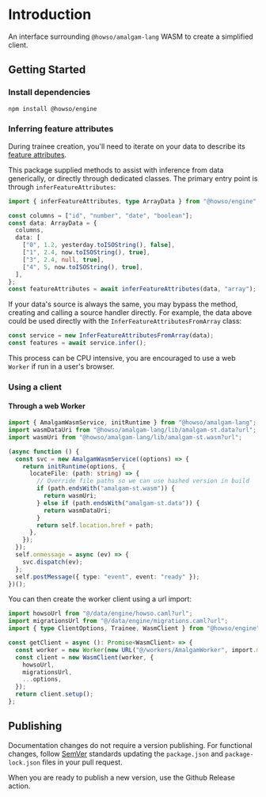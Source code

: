 # Introduction

An interface surrounding `@howso/amalgam-lang` WASM to create a simplified client.

## Getting Started

### Install dependencies

```bash
npm install @howso/engine
```

### Inferring feature attributes

During trainee creation, you'll need to iterate on your data to describe its
[feature attributes](https://docs.howso.com/user_guide/basic_capabilities/feature_attributes.html).

This package supplied methods to assist with inference from data generically, or directly through dedicated classes.
The primary entry point is through `inferFeatureAttributes`:

```ts
import { inferFeatureAttributes, type ArrayData } from "@howso/engine";

const columns = ["id", "number", "date", "boolean"];
const data: ArrayData = {
  columns,
  data: [
    ["0", 1.2, yesterday.toISOString(), false],
    ["1", 2.4, now.toISOString(), true],
    ["3", 2.4, null, true],
    ["4", 5, now.toISOString(), true],
  ],
};
const featureAttributes = await inferFeatureAttributes(data, "array");
```

If your data's source is always the same, you may bypass the method, creating and calling a source handler directly.
For example, the data above could be used directly with the `InferFeatureAttributesFromArray` class:

```ts
const service = new InferFeatureAttributesFromArray(data);
const features = await service.infer();
```

This process can be CPU intensive, you are encouraged to use a web `Worker` if run in a user's browser.

### Using a client

#### Through a web Worker

```ts
import { AmalgamWasmService, initRuntime } from "@howso/amalgam-lang";
import wasmDataUri from "@howso/amalgam-lang/lib/amalgam-st.data?url";
import wasmUri from "@howso/amalgam-lang/lib/amalgam-st.wasm?url";

(async function () {
  const svc = new AmalgamWasmService((options) => {
    return initRuntime(options, {
      locateFile: (path: string) => {
        // Override file paths so we can use hashed version in build
        if (path.endsWith("amalgam-st.wasm")) {
          return wasmUri;
        } else if (path.endsWith("amalgam-st.data")) {
          return wasmDataUri;
        }
        return self.location.href + path;
      },
    });
  });
  self.onmessage = async (ev) => {
    svc.dispatch(ev);
  };
  self.postMessage({ type: "event", event: "ready" });
})();
```

You can then create the worker client using a url import:

```ts
import howsoUrl from "@/data/engine/howso.caml?url";
import migrationsUrl from "@/data/engine/migrations.caml?url";
import { type ClientOptions, Trainee, WasmClient } from "@howso/engine";

const getClient = async (): Promise<WasmClient> => {
  const worker = new Worker(new URL("@/workers/AmalgamWorker", import.meta.url), { type: "module" });
  const client = new WasmClient(worker, {
    howsoUrl,
    migrationsUrl,
    ...options,
  });
  return client.setup();
};
```

## Publishing

Documentation changes do not require a version publishing.
For functional changes, follow [SemVer](https://semver.org/)
standards updating the `package.json` and `package-lock.json`
files in your pull request.

When you are ready to publish a new version, use the Github Release action.
